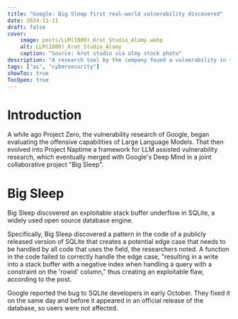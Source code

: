 ```yaml
---
title: "Google: Big Sleep first real-world vulnerability discovered"
date: 2024-11-11
draft: false
cover:
    image: posts/LLM(1800)_Krot_Studio_Alamy.webp
    alt: LLM(1800)_Krot_Studio_Alamy
    caption: "Source: krot studio via almy stock photo"
description: "A research tool by the company found a vulnerability in the SQLite open source database, demonstrating the defensive potential for using LLMs to find vulnerabilities in code before it's publicly released."
tags: ["ai", "cybersecurity"]
showToc: true
TocOpen: true
---
```


# Introduction
A while ago Project Zero, the vulnerability research of Google, began evaluating the offensive capabilities of Large Language Models. That then evolved into Project Naptime a framework for LLM assisted vulnerability research, which eventually merged with Google's Deep Mind in a joint collaborative project "Big Sleep".

# Big Sleep
Big Sleep discovered an exploitable stack buffer underflow in SQLite, a widely used open source database engine.

Specifically, Big Sleep discovered a pattern in the code of a publicly released version of SQLite that creates a potential edge case that needs to be handled by all code that uses the field, the researchers noted. A function in the code failed to correctly handle the edge case, "resulting in a write into a stack buffer with a negative index when handling a query with a constraint on the 'rowid' column," thus creating an exploitable flaw, according to the post.

Google reported the bug to SQLite developers in early October. They fixed it on the same day and before it appeared in an official release of the database, so users were not affected.

